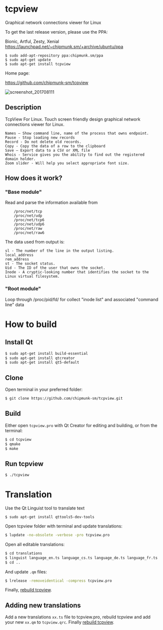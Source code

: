 # tcpview

Graphical network connections viewer for Linux

To get the last release version, please use the PPA:

Bionic, Artful, Zesty, Xenial  
https://launchpad.net/~chipmunk.sm/+archive/ubuntu/ppa


```
$ sudo add-apt-repository ppa:chipmunk.sm/ppa
$ sudo apt-get update
$ sudo apt-get install tcpview
```

Home page:

https://github.com/chipmunk-sm/tcpview

![screenshot_201708111](https://user-images.githubusercontent.com/29524958/29194415-231f2b9e-7e32-11e7-8c94-8eac6ea0bf98.png)


## Description
TcpView For Linux. Touch screen friendly design graphical network connections viewer for Linux.
```
Names – Show command line, name of the process that owns endpoint.
Pause - Stop loading new records
Record - Do not delete old records.
Copy - Copy the data of a row to the clipboard
Save – Export data to a CSV or XML file
Whois - Service gives you the ability to find out the registered domain holder.
Zoom slider - Will help you select appropriate font size.
```
## How does it work?
### "Base module" 
Read and parse the information available from 
```
    /proc/net/tcp
    /proc/net/udp
    /proc/net/tcp6
    /proc/net/udp6
    /proc/net/raw
    /proc/net/raw6
```
The data used from output is:
```
sl - The number of the line in the output listing.
local_address
rem_address
st - The socket status.
Uid - The ID of the user that owns the socket.
Inode - A cryptic-looking number that identifies the socket to the Linux virtual filesystem.
```

### "Root module"
Loop through  /proc/pid/fd/ for collect "inode list" and associated "command line" data

# How to build

## Install Qt

```sh
$ sudo apt-get install build-essential
$ sudo apt-get install qtcreator
$ sudo apt-get install qt5-default
```

## Clone
Open terminal in your preferred folder:

```sh
$ git clone https://github.com/chipmunk-sm/tcpview.git
```

## Build

Either open `tcpview.pro` with Qt Creator for editing and building, or from the terminal:

```sh
$ cd tcpview
$ qmake
$ make
```

## Run tcpview

```sh
$ ./tcpview
```

# Translation

Use the Qt Linguist tool to translate text

```
$ sudo apt-get install qttools5-dev-tools
```

Open tcpview folder with terminal and update translations:

```sh
$ lupdate -no-obsolete -verbose -pro tcpview.pro
```

Open all editable translations:

```sh
$ cd translations
$ linguist language_en.ts language_cs.ts language_de.ts language_fr.ts language_ja.ts language_pl.ts language_ru.ts language_sl.ts language_zh_CN.ts language_zh_TW.ts
$ cd ..
```

And update `.qm` files:

```sh
$ lrelease -removeidentical -compress tcpview.pro
```

Finally, [rebuild tcpview](#how-to-build).

## Adding new translations

Add a new translations `xx.ts` file to tcpview.pro, rebuild tcpview and add your new `xx.qm` to `tcpview.qrc`. Finally [rebuild tcpview](#how-to-build).
